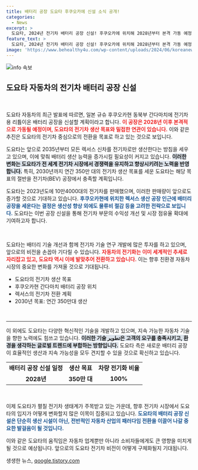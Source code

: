 ```yaml
---
title: 배터리 공장 도요타 후쿠오카에 신설 소식 공개!
categories:
  - News
excerpt: >
  도요타, 2024년 전기차 배터리 공장 신설! 후쿠오카에 위치해 2028년부터 본격 가동 예정. 2035년부터 렉서스 신차를 전기차로 전환하며 혁신을 선도할 도요타의 미래가 기대된다!
feature_text: >
  도요타, 2024년 전기차 배터리 공장 신설! 후쿠오카에 위치해 2028년부터 본격 가동 예정. 2035년부터 렉서스 신차를 전기차로 전환하며 혁신을 선도할 도요타의 미래가 기대된다!
image: 'https://www.behealthy4u.com/wp-content/uploads/2024/06/koreanews.jpg'
---
```


<p><img src="https://www.behealthy4u.com/wp-content/uploads/2024/06/koreanews.jpg" alt="info 속보" /></p>

<h2 data-ke-size="size26">도요타 자동차의 전기차 배터리 공장 신설</h2>

<p data-ke-size="size16">&nbsp;</p>

<p>도요타 자동차의 최근 발표에 따르면, 일본 규슈 후쿠오카현 동북부 간다마치에 전기차용 리튬이온 배터리 공장을 신설할 계획이라고 합니다. <b><span style="color: #ee2323;">이 공장은 2028년 이후 본격적으로 가동될 예정이며, 도요타의 전기차 생산 목표와 밀접한 연관이 있습니다.</span></b> 이와 같은 추진은 도요타의 전기차 중심으로의 전환을 목표로 하고 있는 것으로 보입니다. </p>

<p>도요타는 앞으로 2035년부터 모든 렉서스 신차를 전기차로만 생산한다는 방침을 세우고 있으며, 이에 맞춰 배터리 생산 능력을 증가시킬 필요성이 커지고 있습니다. <b><span style="background-color: #21538527;">이러한 변화는 도요타가 전 세계 전기차 시장에서 경쟁력을 유지하고 향상시키려는 노력을 반영합니다.</span></b> 특히, 2030년까지 연간 350만 대의 전기차 생산 목표를 세운 도요타는 해당 목표의 절반을 전기차(BEV) 공장에서 충족할 계획입니다. </p>

<p>도요타는 2023년도에 10만4000대의 전기차를 판매했으며, 이러한 판매량이 앞으로도 증가할 것으로 기대하고 있습니다. <b><span style="color: #1a5490;">후쿠오카현에 위치한 렉서스 생산 공장 인근에 배터리 공장을 세운다는 결정은 생산성 향상 외에도 물류비 절감 등을 고려한 전략으로 보입니다.</span></b> 도요타는 이번 공장 신설을 통해 전기차 부문의 수익성 개선 및 시장 점유율 확대에 기여하고자 합니다.</p>

<p data-ke-size="size16">&nbsp;</p>

<p>도요타는 배터리 기술 개선과 함께 전기차 기술 연구 개발에 많은 투자를 하고 있으며, 앞으로의 비전을 손꼽아 기다릴 수 있습니다. <b><span style="color: #ee2323;">자동차의 전기화는 이미 세계적인 추세로 자리잡고 있고, 도요타 역시 이에 발맞추어 전환하고 있습니다.</span></b> 이는 향후 친환경 자동차 시장의 중요한 변화를 가져올 것으로 기대됩니다. </p>

<ul>
    <li>도요타의 전기차 생산 목표</li>
    <li>후쿠오카현 간다마치 배터리 공장 위치</li>
    <li>렉서스의 전기차 전환 계획</li>
    <li>2030년 목표: 연간 350만대 생산</li>
</ul>

<p data-ke-size="size16">&nbsp;</p>

<hr />

<p>이 외에도 도요타는 다양한 혁신적인 기술을 개발하고 있으며, 지속 가능한 자동차 기술을 향한 노력에도 힘쓰고 있습니다. <b><span style="background-color: #21538527;">이러한 기술 تطوير은 고객의 요구를 충족시키고, 환경을 생각하는 글로벌 트렌드에 부합하는 방향입니다.</span></b> 도요타 측은 새로운 배터리 공장이 효율적인 생산과 지속 가능성을 모두 견지할 수 있을 것으로 확신하고 있습니다.</p>

<table>
    <tr>
        <td style="text-align: center; height: 17px;"><b>배터리 공장 신설 일정</b></td>
        <td style="text-align: center; height: 17px;"><b>생산 목표</b></td>
        <td style="text-align: center; height: 17px;"><b>차량 전기화 비율</b></td>
    </tr>
    <tr>
        <td style="text-align: center; height: 17px;"><b>2028년</b></td>
        <td style="text-align: center; height: 17px;"><b>350만 대</b></td>
        <td style="text-align: center; height: 17px;"><b>100%</b></td>
    </tr>
</table>

<p data-ke-size="size16">&nbsp;</p>

<p>이제 도요타가 펼칠 전기차 생태계가 주목받고 있는 가운데, 향후 전기차 시장에서 도요타의 입지가 어떻게 변화할지 많은 이목이 집중되고 있습니다. <b><span style="color: #1a5490;">도요타의 배터리 공장 신설은 단순히 생산 시설이 아닌, 전반적인 자동차 산업의 패러다임 전환을 이끌어 나갈 중요한 발걸음이 될 것입니다.</span></b> </p>

<p>이와 같은 도요타의 움직임은 자동차 업계뿐만 아니라 소비자들에게도 큰 영향을 미치게 될 것으로 예상됩니다. 앞으로의 도요타 전기차 비전이 어떻게 구체화될지 기대됩니다.</p>
생생한 뉴스, <a href="https://qoogle.tistory.com" rel="dofollow">qoogle.tistory.com</a>


